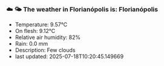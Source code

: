 ### ☁️ 🌤️  The weather in Florianópolis is: Florianópolis

- Temperature: 9.57°C
- On flesh: 9.12°C
- Relative air humidity: 82%
- Rain: 0.0 mm
- Description: Few clouds
- last updated: 2025-07-18T10:20:45.149669
